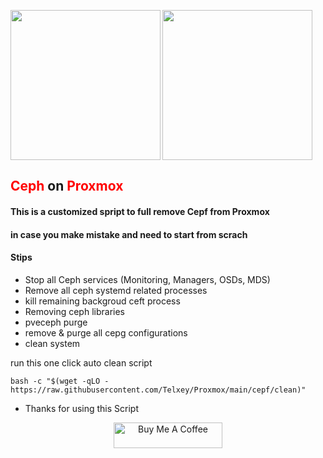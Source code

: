 </p>
<img align="left" width="240" height="240" src="https://github.com/Telxey/Proxmox/assets/131807761/909846c0-fdbb-43b4-9ee5-0f938eed40ac"> 
<img align="center" width="240" height="240" src="https://ceph.io/assets/bitmaps/Ceph_Logo_Stacked_RGB_Reversed_120411_fa.png">
</p>

##  <span style='color: red;'>Ceph</span> on <span style='color: red;'>Proxmox</span>
#### This is a customized spript to full remove Cepf from Proxmox 
#### in case you make mistake and need to start from scrach

#### Stips

- Stop all Ceph services (Monitoring, Managers, OSDs, MDS) 
- Remove all ceph systemd related processes
- kill remaining backgroud ceft process
- Removing ceph libraries
- pveceph purge
- remove & purge all cepg configurations
- clean system

 run this one click auto clean script 

    bash -c "$(wget -qLO - https://raw.githubusercontent.com/Telxey/Proxmox/main/cepf/clean)"


-  Thanks for using this Script

<p align="center">
   <a href="https://www.buymeacoffee.com/telxey" target="_blank"><img src="https://cdn.buymeacoffee.com/buttons/default-orange.png" alt="Buy Me A Coffee" height="41" width="174"></a>
</p>
